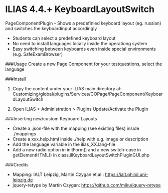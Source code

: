 ILIAS 4.4.+ KeyboardLayoutSwitch
===

PageComponentPlugin - Shows a predefinied keyboard layout (eg. russian) and switches the keyboardinput accordingly

* Students can select a predefined keyboard layout
* No need to install languages locally inside the operationg system
* Easy switching between keyboards even inside special environments (e.g. SafeExamBrowser)

###Usage
Create a new Page Component for your testquestions, select the language

###Install
1. Copy the content under your ILIAS main directory at:
Customizing/global/plugins/Services/COPage/PageComponent/KeyboardLayoutSwitch

2. Open ILIAS > Administration > Plugins
Update/Activate the Plugin

###Inserting new/custom Keyboard Layouts
* Create a .json-file with the mapping (see existing files) inside ./mappings
* Create a xxx.help.html inside ./help with e.g. image or description
* Add the language variable in the ilias_XX.lang-file
* Add a new radio option in initForm() and a new switch-case in getElementHTML() in class.ilKeyboardLayoutSwitchPluginGUI.php

###Credits
* Mapping: IALT Leipzig, Martin Czygan et.al.: https://ialt.philol.uni-leipzig.de
* jquery-retype by Martin Czygan: https://github.com/miku/jquery-retype 